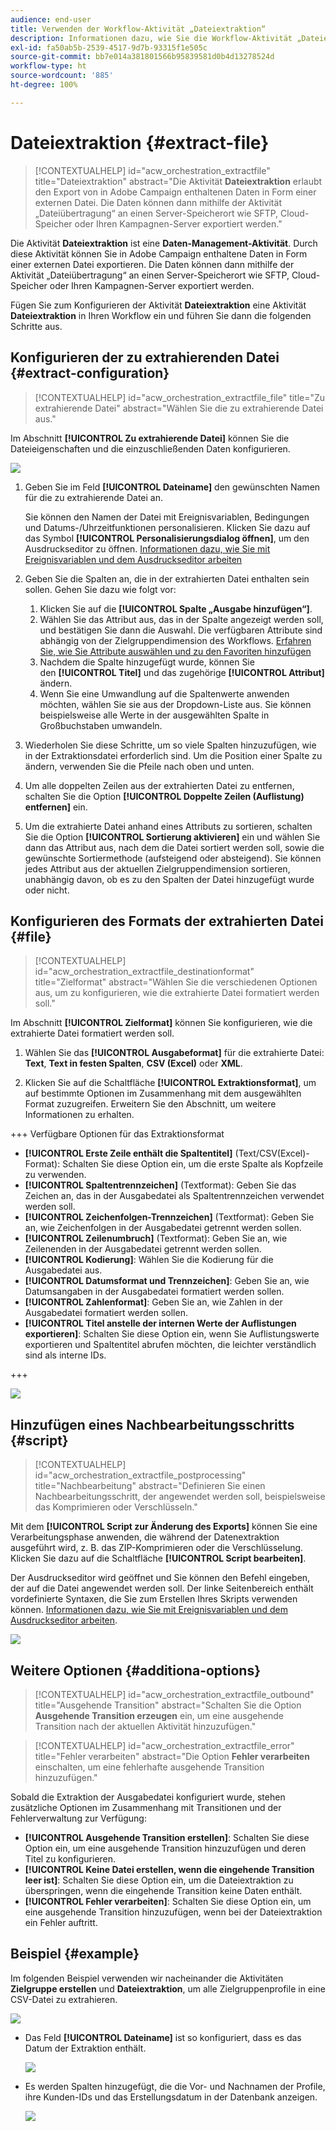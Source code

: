 ```yaml
---
audience: end-user
title: Verwenden der Workflow-Aktivität „Dateiextraktion“
description: Informationen dazu, wie Sie die Workflow-Aktivität „Dateiextraktion“ verwenden
exl-id: fa50ab5b-2539-4517-9d7b-93315f1e505c
source-git-commit: bb7e014a381801566b95839581d0b4d13278524d
workflow-type: ht
source-wordcount: '885'
ht-degree: 100%

---
```


# Dateiextraktion {#extract-file}

>[!CONTEXTUALHELP]
>id="acw_orchestration_extractfile"
>title="Dateiextraktion"
>abstract="Die Aktivität **Dateiextraktion** erlaubt den Export von in Adobe Campaign enthaltenen Daten in Form einer externen Datei. Die Daten können dann mithilfe der Aktivität „Dateiübertragung“ an einen Server-Speicherort wie SFTP, Cloud-Speicher oder Ihren Kampagnen-Server exportiert werden."

Die Aktivität **Dateiextraktion** ist eine **Daten-Management-Aktivität**. Durch diese Aktivität können Sie in Adobe Campaign enthaltene Daten in Form einer externen Datei exportieren. Die Daten können dann mithilfe der Aktivität „Dateiübertragung“ an einen Server-Speicherort wie SFTP, Cloud-Speicher oder Ihren Kampagnen-Server exportiert werden.

Fügen Sie zum Konfigurieren der Aktivität **Dateiextraktion** eine Aktivität **Dateiextraktion** in Ihren Workflow ein und führen Sie dann die folgenden Schritte aus.

## Konfigurieren der zu extrahierenden Datei {#extract-configuration}

>[!CONTEXTUALHELP]
>id="acw_orchestration_extractfile_file"
>title="Zu extrahierende Datei"
>abstract="Wählen Sie die zu extrahierende Datei aus."

Im Abschnitt **[!UICONTROL Zu extrahierende Datei]** können Sie die Dateieigenschaften und die einzuschließenden Daten konfigurieren.

![](../assets/extract-file-file.png)

1. Geben Sie im Feld **[!UICONTROL Dateiname]** den gewünschten Namen für die zu extrahierende Datei an. 

   Sie können den Namen der Datei mit Ereignisvariablen, Bedingungen und Datums-/Uhrzeitfunktionen personalisieren. Klicken Sie dazu auf das Symbol **[!UICONTROL Personalisierungsdialog öffnen]**, um den Ausdruckseditor zu öffnen. [Informationen dazu, wie Sie mit Ereignisvariablen und dem Ausdruckseditor arbeiten](../event-variables.md)

1. Geben Sie die Spalten an, die in der extrahierten Datei enthalten sein sollen. Gehen Sie dazu wie folgt vor:

   1. Klicken Sie auf die **[!UICONTROL Spalte „Ausgabe hinzufügen“]**.
   1. Wählen Sie das Attribut aus, das in der Spalte angezeigt werden soll, und bestätigen Sie dann die Auswahl. Die verfügbaren Attribute sind abhängig von der Zielgruppendimension des Workflows. [Erfahren Sie, wie Sie Attribute auswählen und zu den Favoriten hinzufügen](../../get-started/attributes.md)
   1. Nachdem die Spalte hinzugefügt wurde, können Sie den **[!UICONTROL Titel]** und das zugehörige **[!UICONTROL Attribut]** ändern.
   1. Wenn Sie eine Umwandlung auf die Spaltenwerte anwenden möchten, wählen Sie sie aus der Dropdown-Liste aus. Sie können beispielsweise alle Werte in der ausgewählten Spalte in Großbuchstaben umwandeln.

1. Wiederholen Sie diese Schritte, um so viele Spalten hinzuzufügen, wie in der Extraktionsdatei erforderlich sind. Um die Position einer Spalte zu ändern, verwenden Sie die Pfeile nach oben und unten.

1. Um alle doppelten Zeilen aus der extrahierten Datei zu entfernen, schalten Sie die Option **[!UICONTROL Doppelte Zeilen (Auflistung) entfernen]** ein.

1. Um die extrahierte Datei anhand eines Attributs zu sortieren, schalten Sie die Option **[!UICONTROL Sortierung aktivieren]** ein und wählen Sie dann das Attribut aus, nach dem die Datei sortiert werden soll, sowie die gewünschte Sortiermethode (aufsteigend oder absteigend). Sie können jedes Attribut aus der aktuellen Zielgruppendimension sortieren, unabhängig davon, ob es zu den Spalten der Datei hinzugefügt wurde oder nicht.

## Konfigurieren des Formats der extrahierten Datei {#file}

>[!CONTEXTUALHELP]
>id="acw_orchestration_extractfile_destinationformat"
>title="Zielformat"
>abstract="Wählen Sie die verschiedenen Optionen aus, um zu konfigurieren, wie die extrahierte Datei formatiert werden soll."

Im Abschnitt **[!UICONTROL Zielformat]** können Sie konfigurieren, wie die extrahierte Datei formatiert werden soll.

1. Wählen Sie das **[!UICONTROL Ausgabeformat]** für die extrahierte Datei: **Text**, **Text in festen Spalten**, **CSV (Excel)** oder **XML**.

1. Klicken Sie auf die Schaltfläche **[!UICONTROL Extraktionsformat]**, um auf bestimmte Optionen im Zusammenhang mit dem ausgewählten Format zuzugreifen. Erweitern Sie den Abschnitt, um weitere Informationen zu erhalten.

+++ Verfügbare Optionen für das Extraktionsformat

   * **[!UICONTROL Erste Zeile enthält die Spaltentitel]** (Text/CSV(Excel)-Format): Schalten Sie diese Option ein, um die erste Spalte als Kopfzeile zu verwenden.
   * **[!UICONTROL Spaltentrennzeichen]** (Textformat): Geben Sie das Zeichen an, das in der Ausgabedatei als Spaltentrennzeichen verwendet werden soll.
   * **[!UICONTROL Zeichenfolgen-Trennzeichen]** (Textformat): Geben Sie an, wie Zeichenfolgen in der Ausgabedatei getrennt werden sollen.
   * **[!UICONTROL Zeilenumbruch]** (Textformat): Geben Sie an, wie Zeilenenden in der Ausgabedatei getrennt werden sollen.
   * **[!UICONTROL Kodierung]**: Wählen Sie die Kodierung für die Ausgabedatei aus.
   * **[!UICONTROL Datumsformat und Trennzeichen]**: Geben Sie an, wie Datumsangaben in der Ausgabedatei formatiert werden sollen.
   * **[!UICONTROL Zahlenformat]**: Geben Sie an, wie Zahlen in der Ausgabedatei formatiert werden sollen.
   * **[!UICONTROL Titel anstelle der internen Werte der Auflistungen exportieren]**: Schalten Sie diese Option ein, wenn Sie Auflistungswerte exportieren und Spaltentitel abrufen möchten, die leichter verständlich sind als interne IDs.

+++

   ![](../assets/extract-file-format.png)

## Hinzufügen eines Nachbearbeitungsschritts {#script}

>[!CONTEXTUALHELP]
>id="acw_orchestration_extractfile_postprocessing"
>title="Nachbearbeitung"
>abstract="Definieren Sie einen Nachbearbeitungsschritt, der angewendet werden soll, beispielsweise das Komprimieren oder Verschlüsseln."

Mit dem **[!UICONTROL Script zur Änderung des Exports]** können Sie eine Verarbeitungsphase anwenden, die während der Datenextraktion ausgeführt wird, z. B. das ZIP-Komprimieren oder die Verschlüsselung. Klicken Sie dazu auf die Schaltfläche **[!UICONTROL Script bearbeiten]**. 

Der Ausdruckseditor wird geöffnet und Sie können den Befehl eingeben, der auf die Datei angewendet werden soll. Der linke Seitenbereich enthält vordefinierte Syntaxen, die Sie zum Erstellen Ihres Skripts verwenden können. [Informationen dazu, wie Sie mit Ereignisvariablen und dem Ausdruckseditor arbeiten](../event-variables.md). 

![](../assets/extract-file-script.png)

## Weitere Optionen {#additiona-options}

>[!CONTEXTUALHELP]
>id="acw_orchestration_extractfile_outbound"
>title="Ausgehende Transition"
>abstract="Schalten Sie die Option **Ausgehende Transition erzeugen** ein, um eine ausgehende Transition nach der aktuellen Aktivität hinzuzufügen."

>[!CONTEXTUALHELP]
>id="acw_orchestration_extractfile_error"
>title="Fehler verarbeiten"
>abstract="Die Option **Fehler verarbeiten** einschalten, um eine fehlerhafte ausgehende Transition hinzuzufügen."

Sobald die Extraktion der Ausgabedatei konfiguriert wurde, stehen zusätzliche Optionen im Zusammenhang mit Transitionen und der Fehlerverwaltung zur Verfügung:

* **[!UICONTROL Ausgehende Transition erstellen]**: Schalten Sie diese Option ein, um eine ausgehende Transition hinzuzufügen und deren Titel zu konfigurieren.
* **[!UICONTROL Keine Datei erstellen, wenn die eingehende Transition leer ist]**: Schalten Sie diese Option ein, um die Dateiextraktion zu überspringen, wenn die eingehende Transition keine Daten enthält.
* **[!UICONTROL Fehler verarbeiten]**: Schalten Sie diese Option ein, um eine ausgehende Transition hinzuzufügen, wenn bei der Dateiextraktion ein Fehler auftritt.

## Beispiel {#example}

Im folgenden Beispiel verwenden wir nacheinander die Aktivitäten **Zielgruppe erstellen** und **Dateiextraktion**, um alle Zielgruppenprofile in eine CSV-Datei zu extrahieren.

![](../assets/extract-file-example.png)

* Das Feld **[!UICONTROL Dateiname]** ist so konfiguriert, dass es das Datum der Extraktion enthält.

  ![](../assets/extract-file-example-name.png)

* Es werden Spalten hinzugefügt, die die Vor- und Nachnamen der Profile, ihre Kunden-IDs und das Erstellungsdatum in der Datenbank anzeigen.

  ![](../assets/extract-file-example-columns.png)
